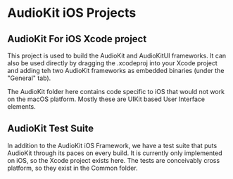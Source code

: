 # AudioKit iOS Projects

## AudioKit For iOS Xcode project

This project is used to build the AudioKit and AudioKitUI frameworks. It can also be used directly by dragging the .xcodeproj into your Xcode project and adding teh two AudioKit frameworks as embedded binaries (under the "General" tab).

The AudioKit folder here contains code specific to iOS that would not work on the macOS platform.  Mostly these are UIKit based User Interface elements.

## AudioKit Test Suite

In addition to the AudioKit iOS Framework, we have a test suite that puts AudioKit through its paces on every build.  It is currently only implemented on iOS, so the Xcode project exists here. The tests are conceivably cross platform, so they exist in the Common folder.

